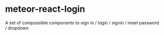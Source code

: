 # meteor-react-login
A set of compossible components to sign in / login / signin / reset password / dropdown
